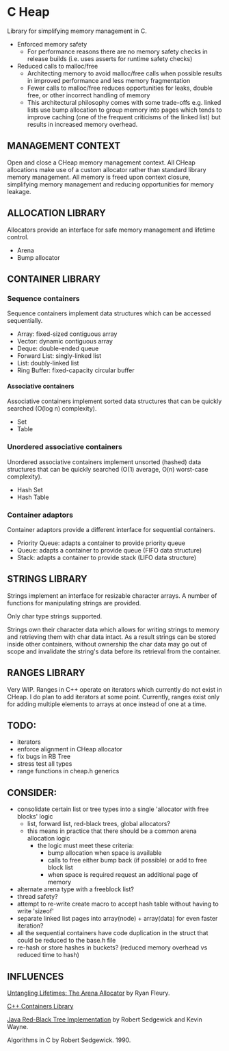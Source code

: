 # C Heap
Library for simplifying memory management in C.

- Enforced memory safety
  - For performance reasons there are no memory safety checks in release builds
  (i.e. uses asserts for runtime safety checks)
- Reduced calls to malloc/free
  - Architecting memory to avoid malloc/free calls when possible results in improved performance 
  and less memory fragmentation
  - Fewer calls to malloc/free reduces opportunities for leaks, double free, or other incorrect handling
  of memory
  - This architectural philosophy comes with some trade-offs e.g. linked lists use bump allocation to 
  group memory into pages which tends to improve caching (one of the frequent criticisms of the
  linked list) but results in increased memory overhead.  

## MANAGEMENT CONTEXT
Open and close a CHeap memory management context.
All CHeap allocations make use of a custom allocator rather than standard library memory management.
All memory is freed upon context closure, simplifying memory management and reducing opportunities for
memory leakage.

## ALLOCATION LIBRARY
Allocators provide an interface for safe memory management and lifetime control.
- Arena
- Bump allocator

## CONTAINER LIBRARY

### Sequence containers
Sequence containers implement data structures which can be accessed sequentially.
- Array: fixed-sized contiguous array
- Vector: dynamic contiguous array
- Deque: double-ended queue
- Forward List: singly-linked list
- List: doubly-linked list
- Ring Buffer: fixed-capacity circular buffer

#### Associative containers
Associative containers implement sorted data structures that can be quickly searched (O(log n) complexity).
- Set
- Table

### Unordered associative containers
Unordered associative containers implement unsorted (hashed) data structures that can be quickly searched (O(1) average, O(n) worst-case complexity).
- Hash Set
- Hash Table

### Container adaptors
Container adaptors provide a different interface for sequential containers.
- Priority Queue: adapts a container to provide priority queue
- Queue: adapts a container to provide queue (FIFO data structure)
- Stack: adapts a container to provide stack (LIFO data structure)

## STRINGS LIBRARY
Strings implement an interface for resizable character arrays.
A number of functions for manipulating strings are provided.

Only char type strings supported.

Strings own their character data which allows for writing strings to memory and retrieving them with char data intact.
As a result strings can be stored inside other containers, without ownership the char data may go out of scope and 
invalidate the string's data before its retrieval from the container.

## RANGES LIBRARY
Very WIP. Ranges in C++ operate on iterators which currently do not exist in CHeap.
I do plan to add iterators at some point.
Currently, ranges exist only for adding multiple elements to arrays at once instead of one at a time.

## TODO:
- iterators
- enforce alignment in CHeap allocator
- fix bugs in RB Tree
- stress test all types
- range functions in cheap.h generics

## CONSIDER:
- consolidate certain list or tree types into a single 'allocator with free blocks' logic
  - list, forward list, red-black trees, global allocators?
  - this means in practice that there should be a common arena allocation logic 
    - the logic must meet these criteria:
      - bump allocation when space is available
      - calls to free either bump back (if possible) or add to free block list
      - when space is required request an additional page of memory
- alternate arena type with a freeblock list?
- thread safety?
- attempt to re-write create macro to accept hash table without having to write 'sizeof'
- separate linked list pages into array(node) + array(data) for even faster iteration?
- all the sequential containers have code duplication in the struct that could be reduced to the base.h file 
- re-hash or store hashes in buckets? (reduced memory overhead vs reduced time to hash)

## INFLUENCES

[Untangling Lifetimes: The Arena Allocator](https://www.rfleury.com/p/untangling-lifetimes-the-arena-allocator)
by Ryan Fleury.

[C++ Containers Library](https://en.cppreference.com/w/cpp/container)

[Java Red-Black Tree Implementation](https://algs4.cs.princeton.edu/33balanced/RedBlackBST.java.html)
by Robert Sedgewick and Kevin Wayne. 

Algorithms in C by Robert Sedgewick. 1990.
